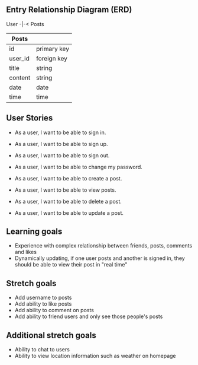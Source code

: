 ## Entry Relationship Diagram (ERD)

User -|-< Posts

| Posts        |             |
| ------------ | ----------- |
| id           | primary key |
| user_id      | foreign key |
| title        | string      |
| content      | string      |
| date         | date        |
| time         | time        |

## User Stories

-   As a user, I want to be able to sign in.
-   As a user, I want to be able to sign up.
-   As a user, I want to be able to sign out.
-   As a user, I want to be able to change my password.

-   As a user, I want to be able to create a post.
-   As a user, I want to be able to view posts.
-   As a user, I want to be able to delete a post.
-   As a user, I want to be able to update a post.

## Learning goals
- Experience with complex relationship between friends, posts, comments and likes
- Dynamically updating, if one user posts and another is signed in, they should be able to view their post in "real time"

## Stretch goals
- Add username to posts
- Add ability to like posts
- Add ability to comment on posts
- Add ability to friend users and only see those people's posts

## Additional stretch goals
- Ability to chat to users
- Ability to view location information such as weather on homepage
